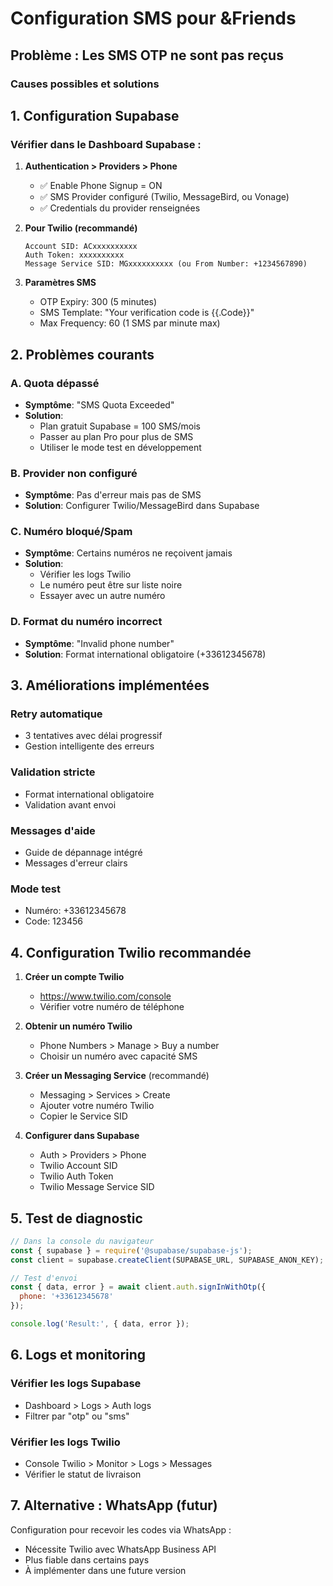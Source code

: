 # Configuration SMS pour &Friends

## Problème : Les SMS OTP ne sont pas reçus

### Causes possibles et solutions

## 1. Configuration Supabase

### Vérifier dans le Dashboard Supabase :

1. **Authentication > Providers > Phone**
   - ✅ Enable Phone Signup = ON
   - ✅ SMS Provider configuré (Twilio, MessageBird, ou Vonage)
   - ✅ Credentials du provider renseignées

2. **Pour Twilio (recommandé)**
   ```
   Account SID: ACxxxxxxxxxx
   Auth Token: xxxxxxxxxx
   Message Service SID: MGxxxxxxxxxx (ou From Number: +1234567890)
   ```

3. **Paramètres SMS**
   - OTP Expiry: 300 (5 minutes)
   - SMS Template: "Your verification code is {{.Code}}"
   - Max Frequency: 60 (1 SMS par minute max)

## 2. Problèmes courants

### A. Quota dépassé
- **Symptôme**: "SMS Quota Exceeded"
- **Solution**: 
  - Plan gratuit Supabase = 100 SMS/mois
  - Passer au plan Pro pour plus de SMS
  - Utiliser le mode test en développement

### B. Provider non configuré
- **Symptôme**: Pas d'erreur mais pas de SMS
- **Solution**: Configurer Twilio/MessageBird dans Supabase

### C. Numéro bloqué/Spam
- **Symptôme**: Certains numéros ne reçoivent jamais
- **Solution**: 
  - Vérifier les logs Twilio
  - Le numéro peut être sur liste noire
  - Essayer avec un autre numéro

### D. Format du numéro incorrect
- **Symptôme**: "Invalid phone number"
- **Solution**: Format international obligatoire (+33612345678)

## 3. Améliorations implémentées

### Retry automatique
- 3 tentatives avec délai progressif
- Gestion intelligente des erreurs

### Validation stricte
- Format international obligatoire
- Validation avant envoi

### Messages d'aide
- Guide de dépannage intégré
- Messages d'erreur clairs

### Mode test
- Numéro: +33612345678
- Code: 123456

## 4. Configuration Twilio recommandée

1. **Créer un compte Twilio**
   - https://www.twilio.com/console
   - Vérifier votre numéro de téléphone

2. **Obtenir un numéro Twilio**
   - Phone Numbers > Manage > Buy a number
   - Choisir un numéro avec capacité SMS

3. **Créer un Messaging Service** (recommandé)
   - Messaging > Services > Create
   - Ajouter votre numéro Twilio
   - Copier le Service SID

4. **Configurer dans Supabase**
   - Auth > Providers > Phone
   - Twilio Account SID
   - Twilio Auth Token  
   - Twilio Message Service SID

## 5. Test de diagnostic

```javascript
// Dans la console du navigateur
const { supabase } = require('@supabase/supabase-js');
const client = supabase.createClient(SUPABASE_URL, SUPABASE_ANON_KEY);

// Test d'envoi
const { data, error } = await client.auth.signInWithOtp({
  phone: '+33612345678'
});

console.log('Result:', { data, error });
```

## 6. Logs et monitoring

### Vérifier les logs Supabase
- Dashboard > Logs > Auth logs
- Filtrer par "otp" ou "sms"

### Vérifier les logs Twilio
- Console Twilio > Monitor > Logs > Messages
- Vérifier le statut de livraison

## 7. Alternative : WhatsApp (futur)

Configuration pour recevoir les codes via WhatsApp :
- Nécessite Twilio avec WhatsApp Business API
- Plus fiable dans certains pays
- À implémenter dans une future version